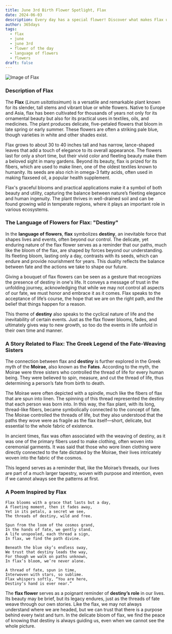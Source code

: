 ```yaml
---
title: June 3rd Birth Flower Spotlight, Flax
date: 2024-06-03
description: Every day has a special flower! Discover what makes Flax unique as today’s birth flower and its symbolic meaning.
author: 365days
tags:
  - flax
  - june
  - june 3rd
  - flower of the day
  - language of flowers
  - flowers
draft: false
---
```


![Image of Flax](https://cdn.pixabay.com/photo/2020/06/08/04/09/macro-5272869_640.jpg#center)


### Description of Flax

The **Flax** (_Linum usitatissimum_) is a versatile and remarkable plant known for its slender, tall stems and vibrant blue or white flowers. Native to Europe and Asia, flax has been cultivated for thousands of years not only for its ornamental beauty but also for its practical uses in textiles, oils, and medicines. The plant produces delicate, five-petaled flowers that bloom in late spring or early summer. These flowers are often a striking pale blue, though varieties in white and other shades exist.

Flax grows to about 30 to 40 inches tall and has narrow, lance-shaped leaves that add a touch of elegance to its overall appearance. The flowers last for only a short time, but their vivid color and fleeting beauty make them a beloved sight in many gardens. Beyond its beauty, flax is prized for its fibers, which are used to make linen, one of the oldest textiles known to humanity. Its seeds are also rich in omega-3 fatty acids, often used in making flaxseed oil, a popular health supplement.

Flax's graceful blooms and practical applications make it a symbol of both beauty and utility, capturing the balance between nature’s fleeting elegance and human ingenuity. The plant thrives in well-drained soil and can be found growing wild in temperate regions, where it plays an important role in various ecosystems.

### The Language of Flowers for Flax: "Destiny"

In the **language of flowers**, **flax** symbolizes **destiny**, an inevitable force that shapes lives and events, often beyond our control. The delicate, yet enduring nature of the flax flower serves as a reminder that our paths, much like the bloom of the flax, are shaped by forces beyond our understanding. Its fleeting bloom, lasting only a day, contrasts with its seeds, which can endure and provide nourishment for years. This duality reflects the balance between fate and the actions we take to shape our future.

Giving a bouquet of flax flowers can be seen as a gesture that recognizes the presence of destiny in one's life. It conveys a message of trust in the unfolding journey, acknowledging that while we may not control all aspects of our fate, we must honor and embrace it as it comes. Flax speaks to the acceptance of life’s course, the hope that we are on the right path, and the belief that things happen for a reason.

This theme of **destiny** also speaks to the cyclical nature of life and the inevitability of certain events. Just as the flax flower blooms, fades, and ultimately gives way to new growth, so too do the events in life unfold in their own time and manner.

### A Story Related to Flax: The Greek Legend of the Fate-Weaving Sisters

The connection between flax and **destiny** is further explored in the Greek myth of the **Moirae**, also known as the **Fates**. According to the myth, the Moirae were three sisters who controlled the thread of life for every human being. They were believed to spin, measure, and cut the thread of life, thus determining a person’s fate from birth to death.

The Moirae were often depicted with a spindle, much like the fibers of flax that are spun into linen. The spinning of this thread represented the destiny that each person was born into. In this way, the flax plant, with its long, thread-like fibers, became symbolically connected to the concept of fate. The Moirae controlled the threads of life, but they also understood that the paths they wove were as fragile as the flax itself—short, delicate, but essential to the whole fabric of existence.

In ancient times, flax was often associated with the weaving of destiny, as it was one of the primary fibers used to make clothing, often woven into ceremonial garments. It was said that those who wore linen clothing were directly connected to the fate dictated by the Moirae, their lives intricately woven into the fabric of the cosmos.

This legend serves as a reminder that, like the Moirae’s threads, our lives are part of a much larger tapestry, woven with purpose and intention, even if we cannot always see the patterns at first.

### A Poem Inspired by Flax

```
Flax blooms with a grace that lasts but a day,  
A fleeting moment, then it fades away,  
Yet in its petals, a secret we see,  
The threads of destiny, wild and free.  

Spun from the loom of the cosmos grand,  
In the hands of fate, we gently stand.  
A life unspooled, each thread a sign,  
In flax, we find the path divine.  

Beneath the blue sky’s endless sway,  
We trust that destiny leads the way,  
For though we walk on paths unknown,  
In flax’s bloom, we’re never alone.  

A thread of fate, spun in time,  
Interwoven with stars, so sublime.  
Flax whispers softly, “You are here,  
Destiny’s hand is ever near.”  
```

The **flax flower** serves as a poignant reminder of **destiny’s role** in our lives. Its beauty may be brief, but its legacy endures, just as the threads of fate weave through our own stories. Like the flax, we may not always understand where we are headed, but we can trust that there is a purpose behind every twist and turn. In the delicate bloom of flax, we find the peace of knowing that destiny is always guiding us, even when we cannot see the whole picture.
